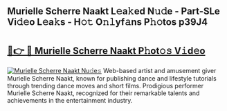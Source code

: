 ## Murielle Scherre Naakt L𝚎a𝚔ed N𝚞𝚍e - Part-SLe Vi𝚍𝚎o L𝚎a𝚔s - H𝚘𝚝 O𝚗𝚕yf𝚊ns P𝚑𝚘tos p39J4

# <h2><a href="http://kf3eo6i.oniu.top/?m=Murielle+Scherre+Naakt">🔗👉 🔴 Murielle Scherre Naakt P𝚑ot𝚘𝚜 V𝚒d𝚎o</a></h2>

[![Murielle Scherre Naakt Nu𝚍e𝚜](https://i.imgur.com/0qMVB7G.gif)](http://kf3eo6i.oniu.top/?m=Murielle+Scherre+Naakt)
Web-based artist and amusement giver Murielle Scherre Naakt, known for publishing dance and lifestyle tutorials through trending dance moves and short films. Prodigious performer Murielle Scherre Naakt, recognized for their remarkable talents and achievements in the entertainment industry.  
